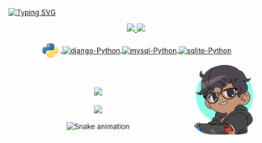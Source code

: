 <!-- <h4 align="center"> 
---
	🚧  Projeto perfil do Github 🚀 Em construção...  🚧
</h4> 

<img src="https://readme-typing-svg.herokuapp.com?color=E6B5776697&lines=I'm+a+fullstack+developer">

<img src="https://readme-typing-svg.herokuapp.com?color=E6B5776697&lines=I'm+learning+fullstack+development">


[![Typing SVG](https://readme-typing-svg.herokuapp.com?color=69C9F7&background=FFFFFF01&center=true&vCenter=true&width=700&height=100&lines=I'm+learning+fullstack+development)](https://git.io/typing-svg)


https://readme-typing-svg.herokuapp.com/demo/   =   Letreiro


https://emojipedia.org/search/?q=bag  =  Site de emojis 


https://github.com/anuraghazra/github-readme-stats  =  Caracteristicas da imagem do github stats


https://devicon.dev/  =  Icons das linguagens de programação


https://dev.to/envoy_/150-badges-for-github-pnk  =  Badges

<hr> -->


[![Typing SVG](https://readme-typing-svg.herokuapp.com?&background=FFFFFF01&center=true&vCenter=true&width=700&height=100&lines=Hello+i'm+Lucas+and+i´m+learning+fullstack+development)](https://git.io/typing-svg)


<div align="center">
  <a href="https://github.com/LucasFeliciano02">
  <img height="150em" src="https://github-readme-stats.vercel.app/api?username=LucasFeliciano02&show_icons=true&theme=radical&include_all_commits=true&count_private=true"/>
  <img height="150em" src="https://github-readme-stats.vercel.app/api/top-langs/?username=LucasFeliciano02&layout=compact&langs_count=7&theme=radical"/>

</div>
	
<div align="center" valign="top"><br>
  <img align="center" alt="python-Python" height="35" width="40" src="https://raw.githubusercontent.com/devicons/devicon/master/icons/python/python-original.svg">
  <img align="center" alt="django-Python" height="32" width="45" src="https://cdn.jsdelivr.net/gh/devicons/devicon/icons/django/django-plain.svg"/>
  <img align="center" alt="mysql-Python" height="62" width="65" src="https://cdn.jsdelivr.net/gh/devicons/devicon/icons/mysql/mysql-original-wordmark.svg"/>
  <img align="center" alt="sqlite-Python" height="60" width="80" src="https://cdn.jsdelivr.net/gh/devicons/devicon/icons/sqlite/sqlite-original-wordmark.svg" />
  <img align="right" alt="Lucas-pic" height="150" style="border-radius:50px;" src="https://github.com/LucasFeliciano02/back_end.py/blob/main/lucas2.png"> 	
<!---	
  <img align="center" alt="Lucas-Js" height="30" width="40" src="https://raw.githubusercontent.com/devicons/devicon/master/icons/javascript/javascript-plain.svg">
  <img align="center" alt="Lucas-Ts" height="30" width="40" src="https://raw.githubusercontent.com/devicons/devicon/master/icons/typescript/typescript-plain.svg">
  <img align="center" alt="Lucas-React" height="30" width="40" src="https://raw.githubusercontent.com/devicons/devicon/master/icons/react/react-original.svg">
  <img align="center" alt="Lucas-HTML" height="30" width="40" src="https://raw.githubusercontent.com/devicons/devicon/master/icons/html5/html5-original.svg">
  <img align="center" alt="Lucas-CSS" height="30" width="40" src="https://raw.githubusercontent.com/devicons/devicon/master/icons/css3/css3-original.svg">
  <img align="center" alt="Lucas-HTML" height="30" width="40" src="https://raw.githubusercontent.com/devicons/devicon/master/icons/html5/html5-original.svg">
  <img align="center" alt="Lucas-Csharp" height="30" width="40" src="https://raw.githubusercontent.com/devicons/devicon/master/icons/csharp/csharp-original.svg">
--->
	
</div><br>
	
	
#
	

<div align="center">
	
<!--
  <a href="https://instagram.com/LucasFeliciano" target="_blank"><img src="https://img.shields.io/badge/-Instagram-%23E4405F?style=for-the-badge&logo=instagram&logoColor=white" target="_blank"></a>

 <a href="https://discord.gg/wagxzStdcR" target="_blank"><img src="https://img.shields.io/badge/Discord-7289DA?style=for-the-badge&logo=discord&logoColor=white" target="_blank"></a> 
<hr> -->
	
  <a href="https://www.linkedin.com/in/lucas-henrique-marques-feliciano-aa5aab222/" target="_blank"><img src="https://img.shields.io/badge/-LinkedIn-%230077B5?style=for-the-badge&logo=linkedin&logoColor=white" target="_blank"></a> 	
	</a>	
  <a href = "mailto:lucas.feliciano02@outlook.com"><img src="https://img.shields.io/badge/Microsoft_Outlook-0078D4?style=for-the-badge&logo=microsoft-outlook&logoColor=white" target="_blank"></a>
		
<div align="center">
	

![Snake animation](https://github.com/LucasFeliciano02/LucasFeliciano02/blob/output/github-contribution-grid-snake.svg)
	
